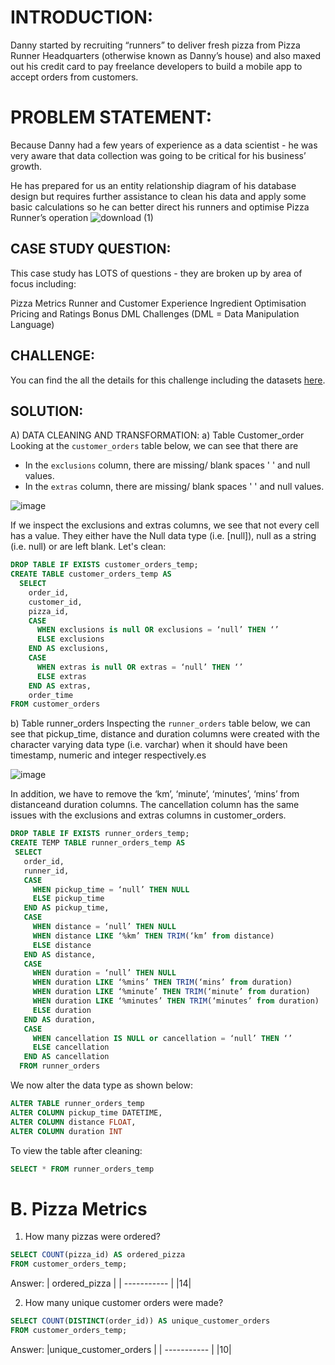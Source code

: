 # INTRODUCTION:
Danny started by recruiting “runners” to deliver fresh pizza from Pizza Runner Headquarters (otherwise known as Danny’s house) and also maxed out his credit card to pay freelance developers to build a mobile app to accept orders from customers.

# PROBLEM STATEMENT:
Because Danny had a few years of experience as a data scientist - he was very aware that data collection was going to be critical for his business’ growth.

He has prepared for us an entity relationship diagram of his database design but requires further assistance to clean his data and apply some basic calculations so he can better direct his runners and optimise Pizza Runner’s operation
![download (1)](https://github.com/lethuyngocan/SQL-challenge/assets/94544459/5e28675f-51cf-49bd-b446-47fee97c9195)

## CASE STUDY QUESTION:
This case study has LOTS of questions - they are broken up by area of focus including:

Pizza Metrics
Runner and Customer Experience
Ingredient Optimisation
Pricing and Ratings
Bonus DML Challenges (DML = Data Manipulation Language)

## CHALLENGE:
You can find the all the details for this challenge including the datasets [here](https://8weeksqlchallenge.com/case-study-2/).

## SOLUTION:
A) DATA CLEANING AND TRANSFORMATION:
a) Table Customer_order
Looking at the `customer_orders` table below, we can see that there are
- In the `exclusions` column, there are missing/ blank spaces ' ' and null values. 
- In the `extras` column, there are missing/ blank spaces ' ' and null values.

![image](https://github.com/yaswanthteja/SQL_Dannys_Pizza_Runner_CaseStudy2-/blob/master/images/Data%20Cleaning%20%26%20Transformation/solution1.png)

If we inspect the exclusions and extras columns, we see that not every cell has a value. They either have the Null data type (i.e. [null]), null as a string (i.e. null) or are left blank. Let's clean:
````sql
DROP TABLE IF EXISTS customer_orders_temp;
CREATE TABLE customer_orders_temp AS
  SELECT 
    order_id, 
    customer_id, 
    pizza_id, 
    CASE
      WHEN exclusions is null OR exclusions = ‘null’ THEN ‘’
      ELSE exclusions
    END AS exclusions,
    CASE
      WHEN extras is null OR extras = ‘null’ THEN ‘’
      ELSE extras
    END AS extras,
    order_time
FROM customer_orders
````

b) Table runner_orders
Inspecting the `runner_orders` table below, we can see that pickup_time, distance and duration columns were created with the character varying data type (i.e. varchar) when it should have been timestamp, numeric and integer respectively.es

![image](https://github.com/yaswanthteja/SQL_Dannys_Pizza_Runner_CaseStudy2-/blob/master/images/Data%20Cleaning%20%26%20Transformation/solution3.png)

In addition, we have to remove the ‘km’, ‘minute’, ‘minutes’, ‘mins’ from distanceand duration columns.
The cancellation column has the same issues with the exclusions and extras columns in customer_orders.

````sql
DROP TABLE IF EXISTS runner_orders_temp;
CREATE TEMP TABLE runner_orders_temp AS
 SELECT 
   order_id, 
   runner_id, 
   CASE
     WHEN pickup_time = ‘null’ THEN NULL
     ELSE pickup_time
   END AS pickup_time,
   CASE
     WHEN distance = ‘null’ THEN NULL
     WHEN distance LIKE ‘%km’ THEN TRIM(‘km’ from distance)
     ELSE distance 
   END AS distance,
   CASE
     WHEN duration = ‘null’ THEN NULL
     WHEN duration LIKE ‘%mins’ THEN TRIM(‘mins’ from duration)
     WHEN duration LIKE ‘%minute’ THEN TRIM(‘minute’ from duration)
     WHEN duration LIKE ‘%minutes’ THEN TRIM(‘minutes’ from duration)
     ELSE duration
   END AS duration,
   CASE
     WHEN cancellation IS NULL or cancellation = ‘null’ THEN ‘’
     ELSE cancellation
   END AS cancellation
  FROM runner_orders
````
We now alter the data type as shown below:
````sql
ALTER TABLE runner_orders_temp
ALTER COLUMN pickup_time DATETIME,
ALTER COLUMN distance FLOAT,
ALTER COLUMN duration INT
````
To view the table after cleaning: 
````sql
SELECT * FROM runner_orders_temp
````
# B. Pizza Metrics
1) How many pizzas were ordered?
````sql
SELECT COUNT(pizza_id) AS ordered_pizza 
FROM customer_orders_temp;
`````
Answer: 
| ordered_pizza | 
| ----------- | 
|14|

2) How many unique customer orders were made?
````sql
SELECT COUNT(DISTINCT(order_id)) AS unique_customer_orders 
FROM customer_orders_temp;
````
Answer: 
|unique_customer_orders | 
| ----------- | 
|10|
